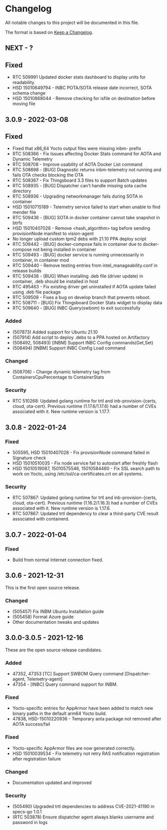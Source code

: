 # Changelog
All notable changes to this project will be documented in this file.

The format is based on [Keep a Changelog](http://keepachangelog.com/en/1.0.0/).

## NEXT - ?

## Fixed
 - RTC 509991 Updated docker stats dashboard to display units for readability.
 - HSD 15010649794 - INBC POTA/SOTA release date incorrect, SOTA schema change
 - HSD 15010868044 - Remove checking for isfile on destination before moving file

## 3.0.9 - 2022-03-08

## Fixed
 - Fixed that x86_64 Yocto output files were missing inbm- prefix
 - RTC 508366 - Fix Issues affecting Docker Stats command for AOTA and Dynamic Telemetry
 - RTC 508708 - Improve usability of AOTA Docker List command
 - RTC 508698 - [BUG] Diagnostic returns inbm-telemetry not running and fails OTA checks blocking the OTA
 - RTC 508367 - Fix Thingsboard 3.3 files to support Batch updates
 - RTC 508935 - [BUG] Dispatcher can't handle missing sota cache directory
 - RTC 508936 - Upgrading networkmanager fails during SOTA in container
 - HSD 15010715189 - Telemetry service failed to start when unable to find mender file
 - RTC 509436 - [BUG] SOTA in docker container cannot take snapshot in btrfs
 - HSD 15010407028 - Remove <hash_algorithm> tag before sending provisionNode manifest to vision-agent
 - No longer upload custom tpm2 debs with 21.10 PPA deploy script
 - RTC 509442 - [BUG] docker-compose fails in container due to docker-compose not being installed in container
 - RTC 509493 - [BUG] docker service is running unnecessarily in container, in container mod
 - RTC 509440 - Remove testing entries from intel_manageability.conf in release builds
 - RTC 509438 - [BUG] When installing .deb file (driver update) in container, .deb should be installed in host
 - RTC 495463 - Fix existing driver get uninstalled if AOTA update failed using .deb file package
 - RTC 509509 - Fixes a bug on develop branch that prevents reboot.
 - RTC 508711 - [BUG] Fix Thingsboard Docker Stats widget to display data
 - RTC 509640 - [BUG] INBC Query(swbom) to exit successfully 

### Added
 - (507873) Added support for Ubuntu 21.10
 - (507914) Add script to deploy .debs to a PPA hosted on Artifactory
 - (508492, 508493) [INBM] Support INBC Config commands(Get,Set)
 - (508494) [INBM] Support INBC Config Load command
 
### Changed
 - (508706) - Change dynamic telemetry tag from ContainersCpuPercentage to ContainerStats

### Security
- RTC 510268: Updated golang runtime for trtl and inb-provision-{certs, cloud, ota-cert}. Previous runtime (1.17.6/1.17.6) had a number of CVEs associated with it. New runtime version is 1.17.7.

## 3.0.8 - 2022-01-24

### Fixed
 - 505595, HSD 15010407028 - Fix provisionNode command failed in Signature check
 - HSD 15010510035 - Fix node service fail to autostart after freshly flash
 - HSD 15010519087, 15010575546, 15010584480 - Fix SSL search path to work on Yocto, using /etc/ssl/ca-certificates.crt on all systems.

### Security
 - RTC 507867: Updated golang runtime for trtl and inb-provision-{certs, cloud, ota-cert}. Previous runtime (1.16.2/1.16.3) had a number of CVEs associated with it. New runtime version is 1.17.6.
 - RTC 507867: Updated trtl dependency to clear a third-party CVE result associated with containerd.

## 3.0.7 - 2022-01-04

### Fixed
 - Build from normal Internet connection fixed.

## 3.0.6 - 2021-12-31
This is the first open source release.

### Changed
 - (505457) Fix INBM Ubuntu Installation guide
 - (505458) Format Azure guide
 - Other documentation tweaks and updates

## 3.0.0-3.0.5 - 2021-12-16
These are the open source release candidates.

### Added
 - 47352, 47353 [TC] Support SWBOM Query command [Dispatcher-agent, Telemetry-agent]
 - 47354 - [INBC] Query command support for INBM.

### Fixed
 - Yocto-specific entries for AppArmor have been added to match
   new binary paths in the default arm64 Yocto build.
 - 47838, HSD-15010220936 - Temporary aota package not removed after AOTA success/fail

### Fixed
 - Yocto-specific AppArmor files are now generated correctly.
 - HSD 15010039534 - Fix telemetry not retry RAS notification registration after registration failure

### Changed
 - Documentation updated and improved

### Security
 - (505490) Upgraded trtl dependencies to address CVE-2021-41190 in specs-go 1.0.1
 - (RTC 503878) Ensure dispatcher agent always blanks username and password in logs

